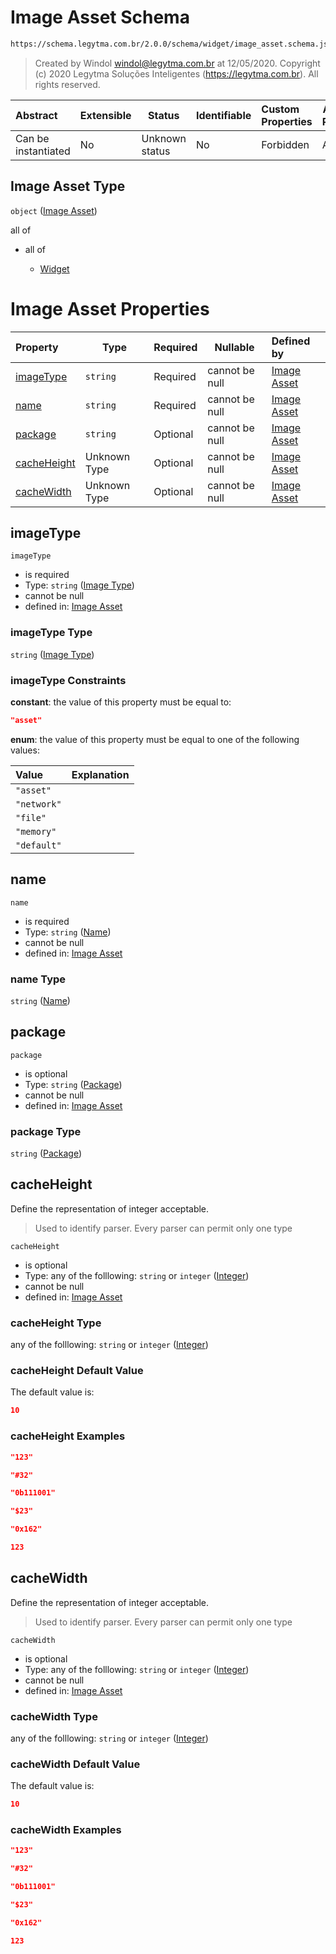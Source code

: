 # Image Asset Schema

```txt
https://schema.legytma.com.br/2.0.0/schema/widget/image_asset.schema.json
```




> Created by Windol [windol@legytma.com.br](mailto:windol@legytma.com.br) at 12/05/2020.
> Copyright (c) 2020 Legytma Soluções Inteligentes (<https://legytma.com.br>). All rights reserved.
>

| Abstract            | Extensible | Status         | Identifiable | Custom Properties | Additional Properties | Access Restrictions | Defined In                                                                                 |
| :------------------ | ---------- | -------------- | ------------ | :---------------- | --------------------- | ------------------- | ------------------------------------------------------------------------------------------ |
| Can be instantiated | No         | Unknown status | No           | Forbidden         | Allowed               | none                | [image_asset.schema.json](../schema/widget/image_asset.schema.json) |

## Image Asset Type

`object` ([Image Asset](image_asset.md))

all of

-   all of

    -   [Widget](input_decoration-properties-widget-5.md)

# Image Asset Properties

| Property                    | Type         | Required | Nullable       | Defined by                                                                                                                                            |
| :-------------------------- | ------------ | -------- | -------------- | :---------------------------------------------------------------------------------------------------------------------------------------------------- |
| [imageType](#imageType)     | `string`     | Required | cannot be null | [Image Asset](image-definitions-image-type.md) |
| [name](#name)               | `string`     | Required | cannot be null | [Image Asset](image_asset-properties-name.md)       |
| [package](#package)         | `string`     | Optional | cannot be null | [Image Asset](image_asset-properties-package.md) |
| [cacheHeight](#cacheHeight) | Unknown Type | Optional | cannot be null | [Image Asset](color-allof-integer.md)                       |
| [cacheWidth](#cacheWidth)   | Unknown Type | Optional | cannot be null | [Image Asset](color-allof-integer.md)                        |

## imageType




`imageType`

-   is required
-   Type: `string` ([Image Type](image-definitions-image-type.md))
-   cannot be null
-   defined in: [Image Asset](image-definitions-image-type.md)

### imageType Type

`string` ([Image Type](image-definitions-image-type.md))

### imageType Constraints

**constant**: the value of this property must be equal to:

```json
"asset"
```

**enum**: the value of this property must be equal to one of the following values:

| Value       | Explanation |
| :---------- | ----------- |
| `"asset"`   |             |
| `"network"` |             |
| `"file"`    |             |
| `"memory"`  |             |
| `"default"` |             |

## name




`name`

-   is required
-   Type: `string` ([Name](image_asset-properties-name.md))
-   cannot be null
-   defined in: [Image Asset](image_asset-properties-name.md)

### name Type

`string` ([Name](image_asset-properties-name.md))

## package




`package`

-   is optional
-   Type: `string` ([Package](image_asset-properties-package.md))
-   cannot be null
-   defined in: [Image Asset](image_asset-properties-package.md)

### package Type

`string` ([Package](image_asset-properties-package.md))

## cacheHeight

Define the representation of integer acceptable.


> Used to identify parser. Every parser can permit only one type
>

`cacheHeight`

-   is optional
-   Type: any of the folllowing: `string` or `integer` ([Integer](color-allof-integer.md))
-   cannot be null
-   defined in: [Image Asset](color-allof-integer.md)

### cacheHeight Type

any of the folllowing: `string` or `integer` ([Integer](color-allof-integer.md))

### cacheHeight Default Value

The default value is:

```json
10
```

### cacheHeight Examples

```json
"123"
```

```json
"#32"
```

```json
"0b111001"
```

```json
"$23"
```

```json
"0x162"
```

```json
123
```

## cacheWidth

Define the representation of integer acceptable.


> Used to identify parser. Every parser can permit only one type
>

`cacheWidth`

-   is optional
-   Type: any of the folllowing: `string` or `integer` ([Integer](color-allof-integer.md))
-   cannot be null
-   defined in: [Image Asset](color-allof-integer.md)

### cacheWidth Type

any of the folllowing: `string` or `integer` ([Integer](color-allof-integer.md))

### cacheWidth Default Value

The default value is:

```json
10
```

### cacheWidth Examples

```json
"123"
```

```json
"#32"
```

```json
"0b111001"
```

```json
"$23"
```

```json
"0x162"
```

```json
123
```
